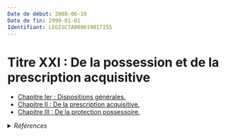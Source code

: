 ```yaml
---
Date de début: 2008-06-19
Date de fin: 2999-01-01
Identifiant: LEGISCTA000019017155
---
```


<h1>Titre XXI : De la possession et de la prescription acquisitive</h1>

- [Chapitre Ier : Dispositions générales.](chapitre_ier/README.md)
- [Chapitre II : De la prescription acquisitive.](chapitre_ii/README.md)
- [Chapitre III : De la protection possessoire.](chapitre_iii/README.md)

<details>
  <summary><em>Références</em></summary>

  <h2>Articles faisant référence à la section</h2>
  
  <ul>
    <li>
      <a href="https://legal.tricoteuses.fr//redirection/LEGIARTI000019014275?vers=git&vers=legifrance">LOI n° 2008-561 du 17 juin 2008 portant réforme de la prescription en matière civile - article 2 ENTIEREMENT_MODIF</a> CREE source
    </li>
  </ul>
</details>
